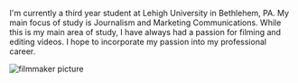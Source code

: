 I'm currently a third year student at Lehigh University in Bethlehem, PA.  My main focus of study is Journalism and Marketing Communications.  While this is my main area of study, I have always had a passion for filming and editing videos.  I hope to incorporate my passion into my professional career.

![filmmaker picture](http://cs626821.vk.me/v626821394/1086a/bcTt1m90yq0.jpg)
